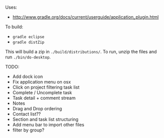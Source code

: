 

Uses:
* http://www.gradle.org/docs/current/userguide/application_plugin.html

To build:
* `gradle eclipse`
* `gradle distZip`

This will build a zip in `./build/distributions/`. To run, unzip the files and run `./bin/do-desktop`.


TODO:
* Add dock icon
* Fix application menu on osx 
* Click on project filtering task list
* Complete / Uncomplete task
* Task detail + comment stream
* Notes
* Drag and Drop ordering
* Contact list??
* Section and task list structuring 
* Add menu bar to import other files 
* filter by group?
